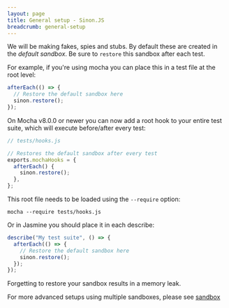```yaml
---
layout: page
title: General setup - Sinon.JS
breadcrumb: general-setup
---
```


We will be making fakes, spies and stubs. By default these are created in the _default sandbox_.
Be sure to `restore` this sandbox after each test.

For example, if you're using mocha you can place this in a test file at the root level:

```js
afterEach(() => {
  // Restore the default sandbox here
  sinon.restore();
});
```

On Mocha v8.0.0 or newer you can now add a root hook to your entire test suite, which will execute before/after every test:

```js
// tests/hooks.js

// Restores the default sandbox after every test
exports.mochaHooks = {
  afterEach() {
    sinon.restore();
  },
};
```

This root file needs to be loaded using the `--require` option:

```shell
mocha --require tests/hooks.js
```

Or in Jasmine you should place it in each describe:

```js
describe("My test suite", () => {
  afterEach(() => {
    // Restore the default sandbox here
    sinon.restore();
  });
});
```

Forgetting to restore your sandbox results in a memory leak.

For more advanced setups using multiple sandboxes, please see [sandbox](../sandbox)
